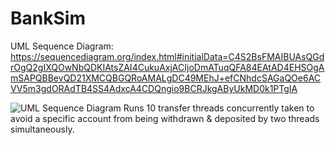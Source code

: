 # BankSim

UML Sequence Diagram: https://sequencediagram.org/index.html#initialData=C4S2BsFMAIBUAsQGdrOgQ2gIXQOwNbQDKIAtsZAI4CukuAxjACIjoDmATuqQFA84EAtAD4EHSOgAmSAPQBBevQD21XMCQBGQRoAMALgDC49MEhJ+efCNhdcSAGaQOe6ACVV5m3gdORAdTB4SS4AdxcA4CDQngio9BCRJkgAByUkMD0k1PTgIA

![UML Sequence Diagram](https://user-images.githubusercontent.com/89527340/153994299-8d77aa54-43bf-43d5-8fb7-24e1caac5b06.png)
Runs 10 transfer threads concurrently taken to avoid a specific account from being withdrawn & deposited by two threads simultaneously. 
